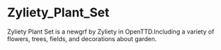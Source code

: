 # Zyliety_Plant_Set
Zyliety Plant Set is a newgrf by Zyliety in OpenTTD.Including a variety of flowers, trees, fields, and decorations about garden.
